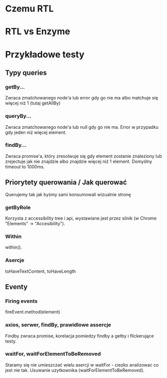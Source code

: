 # Czemu RTL



# RTL vs Enzyme

# Przykładowe testy


## Typy queries

### getBy...

Zwraca zmatchowanego node'a lub error gdy go nie ma albo matchuje się więcej niż 1 (tutaj getAllBy)

### queryBy...

Zwraca zmatchowanego node'a lub null gdy go nie ma. Error w przypadku gdy jeden niż więcej element.

### findBy...

Zwraca promise'a, który zresolwuje się gdy element zostanie znaleziony lub zrejectuje jak nie znajdzie albo 
znajdzie więcej niż 1 element. Domyślny timeout to 1000ms.  

## Priorytety querowania / Jak querować

Querujemy tak jak byśmy sami konsumowali wizualnie stronę

### getByRole 

Korzysta z accessibility tree i api, wystawiane jest przez silnik (w Chrome "Elements" -> "Accesibility").

### Within

within().

### Asercje

toHaveTextContent, toHaveLength

## Eventy 

### Firing events

fireEvent.method(element)

### axios, serwer, findBy, prawidlowe assercje

Findby zwraca promise, korelacja pomiedzy findby a getby i flickerujące testy.

### waitFor, waitForElementToBeRemoved

Staramy się nie umieszczać wielu asercji w waitFor - ciezko analizowac co jest nie tak. 
Usuwanie uzytkownika (waitForElementToBeRemoved).

